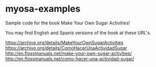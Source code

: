 myosa-examples
==============

Sample code for the book Make Your Own Sugar Activities!

You may find English and Spanis versions of the book at these URL's.

https://archive.org/details/MakeYourOwnSugarActivities
https://archive.org/details/ComoHacerUnaActividadSugar
http://en.flossmanuals.net/make-your-own-sugar-activities/
http://en.flossmanuals.net/como-hacer-una-actividad-sugar/
